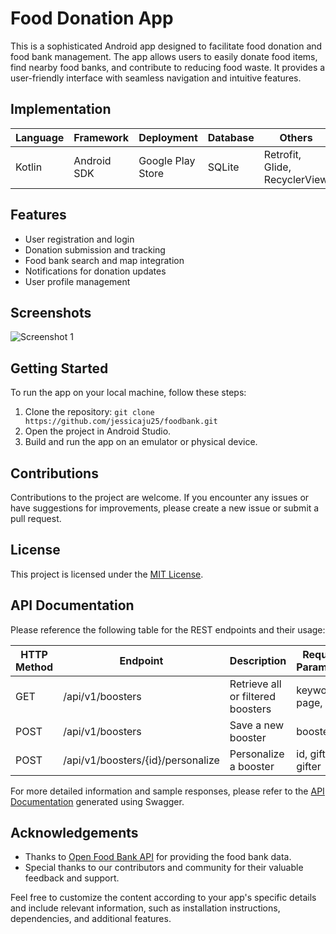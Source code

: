# Food Donation App

This is a sophisticated Android app designed to facilitate food donation and food bank management. The app allows users to easily donate food items, find nearby food banks, and contribute to reducing food waste. It provides a user-friendly interface with seamless navigation and intuitive features.

## Implementation

| Language  | Framework       | Deployment       | Database       | Others                     |
|-----------|-----------------|------------------|----------------|----------------------------|
| Kotlin    | Android SDK     | Google Play Store| SQLite         | Retrofit, Glide, RecyclerView |

## Features

- User registration and login
- Donation submission and tracking
- Food bank search and map integration
- Notifications for donation updates
- User profile management

## Screenshots

![Screenshot 1](/screenshots/screenshot1.png)

## Getting Started

To run the app on your local machine, follow these steps:

1. Clone the repository: `git clone https://github.com/jessicaju25/foodbank.git`
2. Open the project in Android Studio.
3. Build and run the app on an emulator or physical device.

## Contributions

Contributions to the project are welcome. If you encounter any issues or have suggestions for improvements, please create a new issue or submit a pull request.

## License

This project is licensed under the [MIT License](LICENSE).

## API Documentation

Please reference the following table for the REST endpoints and their usage:

| HTTP Method | Endpoint                            | Description                                                | Required Parameters    |
|-------------|-------------------------------------|------------------------------------------------------------|------------------------|
| GET         | /api/v1/boosters                    | Retrieve all or filtered boosters                           | keyword, page, size    |
| POST        | /api/v1/boosters                    | Save a new booster                                          | boosterDto             |
| POST        | /api/v1/boosters/{id}/personalize   | Personalize a booster                                       | id, giftee, gifter     |

For more detailed information and sample responses, please refer to the [API Documentation](/api-docs) generated using Swagger.

## Acknowledgements

- Thanks to [Open Food Bank API](https://www.openfoodbank.org) for providing the food bank data.
- Special thanks to our contributors and community for their valuable feedback and support.

Feel free to customize the content according to your app's specific details and include relevant information, such as installation instructions, dependencies, and additional features.
